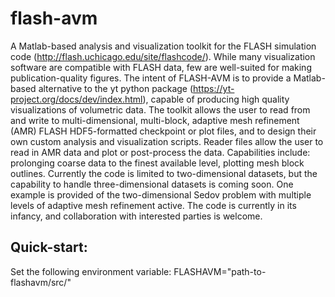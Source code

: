 # flash-avm
A Matlab-based analysis and visualization toolkit for the FLASH simulation code (http://flash.uchicago.edu/site/flashcode/). While many visualization software are compatible with FLASH data, few are well-suited for making publication-quality figures. The intent of FLASH-AVM is to provide a Matlab-based alternative to the yt python package (https://yt-project.org/docs/dev/index.html), capable of producing high quality visualizations of volumetric data. The toolkit allows the user to read from and write to multi-dimensional, multi-block, adaptive mesh refinement (AMR) FLASH HDF5-formatted checkpoint or plot files, and to design their own custom analysis and visualization scripts. Reader files allow the user to read in AMR data and plot or post-process the data. Capabilities include: prolonging coarse data to the finest available level, plotting mesh block outlines. Currently the code is limited to two-dimensional datasets, but the capability to handle three-dimensional datasets is coming soon. One example is provided of the two-dimensional Sedov problem with multiple levels of adaptive mesh refinement active. The code is currently in its infancy, and collaboration with interested parties is welcome.

## Quick-start:

Set the following environment variable:
FLASHAVM="path-to-flashavm/src/"

